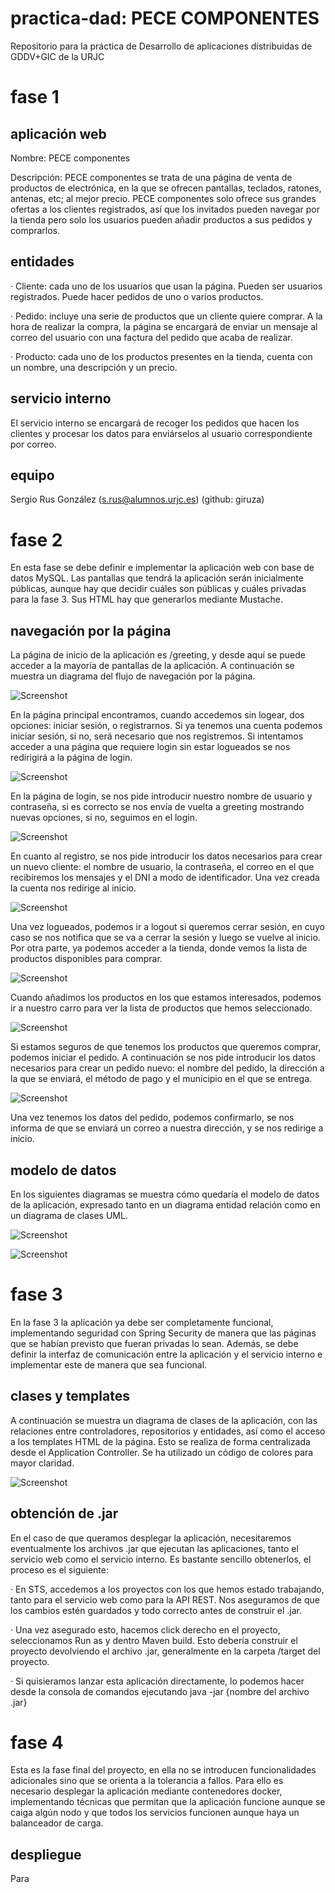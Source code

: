 # practica-dad: PECE COMPONENTES
Repositorio para la práctica de Desarrollo de aplicaciones distribuidas de GDDV+GIC de la URJC

# fase 1

## aplicación web
Nombre: PECE componentes

Descripción: PECE componentes se trata de una página de venta de productos de electrónica, en la que se ofrecen pantallas, teclados, ratones, antenas, etc; al mejor precio. PECE componentes solo ofrece sus grandes ofertas a los clientes registrados, así que los invitados pueden navegar por la tienda pero solo los usuarios pueden añadir productos a sus pedidos y comprarlos.

## entidades

· Cliente: cada uno de los usuarios que usan la página. Pueden ser usuarios registrados. Puede hacer pedidos de uno o varios productos.

· Pedido: incluye una serie de productos que un cliente quiere comprar. A la hora de realizar la compra, la página se encargará de enviar un mensaje al correo del usuario con una factura del pedido que acaba de realizar.

· Producto: cada uno de los productos presentes en la tienda, cuenta con un nombre, una descripción y un precio.

## servicio interno
El servicio interno se encargará de recoger los pedidos que hacen los clientes y procesar los datos para enviárselos al usuario correspondiente por correo.

## equipo
Sergio Rus González (s.rus@alumnos.urjc.es) (github: giruza)

# fase 2

En esta fase se debe definir e implementar la aplicación web con base de datos MySQL. Las pantallas que tendrá la aplicación serán inicialmente públicas, aunque hay que decidir cuáles son públicas y cuáles privadas para la fase 3. Sus HTML hay que generarlos mediante Mustache.

## navegación por la página

La página de inicio de la aplicación es /greeting, y desde aquí se puede acceder a la mayoría de pantallas de la aplicación. A continuación se muestra un diagrama del flujo de navegación por la página.

![Screenshot](Archivos_readme/Navegacion.png)

En la página principal encontramos, cuando accedemos sin logear, dos opciones: iniciar sesión, o registrarnos. Si ya tenemos una cuenta podemos iniciar sesión, si no, será necesario que nos registremos. Si intentamos acceder a una página que requiere login sin estar logueados se nos redirigirá a la página de login.

![Screenshot](Archivos_readme/greeting.PNG)

En la página de login, se nos pide introducir nuestro nombre de usuario y contraseña, si es correcto se nos envía de vuelta a greeting mostrando nuevas opciones, si no, seguimos en el login.

![Screenshot](Archivos_readme/login.PNG)

En cuanto al registro, se nos pide introducir los datos necesarios para crear un nuevo cliente: el nombre de usuario, la contraseña, el correo en el que recibiremos los mensajes y el DNI a modo de identificador. Una vez creada la cuenta nos redirige al inicio.

![Screenshot](Archivos_readme/logup.PNG)

Una vez logueados, podemos ir a logout si queremos cerrar sesión, en cuyo caso se nos notifica que se va a cerrar la sesión y luego se vuelve al inicio. Por otra parte, ya podemos acceder a la tienda, donde vemos la lista de productos disponibles para comprar.

![Screenshot](Archivos_readme/store.PNG)

Cuando añadimos los productos en los que estamos interesados, podemos ir a nuestro carro para ver la lista de productos que hemos seleccionado.

![Screenshot](Archivos_readme/cart.PNG)

Si estamos seguros de que tenemos los productos que queremos comprar, podemos iniciar el pedido. A continuación se nos pide introducir los datos necesarios para crear un pedido nuevo: el nombre del pedido, la dirección a la que se enviará, el método de pago y el municipio en el que se entrega.

![Screenshot](Archivos_readme/petition.PNG)

Una vez tenemos los datos del pedido, podemos confirmarlo, se nos informa de que se enviará un correo a nuestra dirección, y se nos redirige a inicio.

## modelo de datos

En los siguientes diagramas se muestra cómo quedaría el modelo de datos de la aplicación, expresado tanto en un diagrama entidad relación como en un diagrama de clases UML.

![Screenshot](Archivos_readme/entidadrelacion.png)

![Screenshot](Archivos_readme/UML.png)

# fase 3

En la fase 3 la aplicación ya debe ser completamente funcional, implementando seguridad con Spring Security de manera que las páginas que se habían previsto que fueran privadas lo sean. Además, se debe definir la interfaz de comunicación entre la aplicación y el servicio interno e implementar este de manera que sea funcional.

## clases y templates

A continuación se muestra un diagrama de clases de la aplicación, con las relaciones entre controladores, repositorios y entidades, así como el acceso a los templates HTML de la página. Esto se realiza de forma centralizada desde el Application Controller. Se ha utilizado un código de colores para mayor claridad.

![Screenshot](Archivos_readme/classesandtemplates.png)

## obtención de .jar

En el caso de que queramos desplegar la aplicación, necesitaremos eventualmente los archivos .jar que ejecutan las aplicaciones, tanto el servicio web como el servicio interno. Es bastante sencillo obtenerlos, el proceso es el siguiente:

· En STS, accedemos a los proyectos con los que hemos estado trabajando, tanto para el servicio web como para la API REST. Nos aseguramos de que los cambios estén guardados y todo correcto antes de construir el .jar.

· Una vez asegurado esto, hacemos click derecho en el proyecto, seleccionamos Run as y dentro Maven build. Esto debería construir el proyecto devolviendo el archivo .jar, generalmente en la carpeta /target del proyecto.

· Si quisieramos lanzar esta aplicación directamente, lo podemos hacer desde la consola de comandos ejecutando
  java -jar {nombre del archivo .jar}

# fase 4

Esta es la fase final del proyecto, en ella no se introducen funcionalidades adicionales sino que se orienta a la tolerancia a fallos. Para ello es necesario desplegar la aplicación mediante contenedores docker, implementando técnicas que permitan que la aplicación funcione aunque se caiga algún nodo y que todos los servicios funcionen aunque haya un balanceador de carga.

## despliegue

Para 

